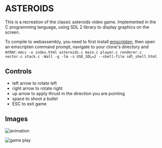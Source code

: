 
# ASTEROIDS

This is a recreation of the classic asteroids video game. Implemented in the C
programming language, using SDL 2 library to display graphics on the screen.

To compile to webassembly, you need to first install [emscripten](https://emscripten.org/docs/getting_started/downloads.html), then open an emscripten command prompt, navigate to your clone's directory and enter:
    ```
    emcc -o index.html asteroids.c main.c player.c renderer.c vector.c stack.c -Wall -g -lm -s USE_SDL=2 --shell-file sdl_shell.html
    ```
    
## Controls
* left arrow to rotate left
* right arrow to rotate right
* up arrow to apply thrust in the direction you are pointing
* space to shoot a bullet
* ESC to exit game

## Images
![animation](https://i.imgur.com/sV164D6.gif)

![game play](http://i.imgur.com/vg8nlAO.png)


